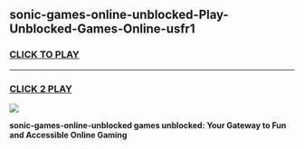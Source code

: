 
## sonic-games-online-unblocked-Play-Unblocked-Games-Online-usfr1
<h3>
<a href="https://premium76.site?title=sonic-games-online-unblocked&ref=25A">CLICK TO PLAY</a></h3>
<hr>

<h3>
<a href="https://premium76.site?title=sonic-games-online-unblocked&ref=25A">CLICK 2 PLAY</a>
  
</h3>

<a href="https://premium76.site?title=sonic-games-online-unblocked&ref=25A"><img src="https://clearcache.store/games.png"></a>


**sonic-games-online-unblocked games unblocked: Your Gateway to Fun and Accessible Online Gaming**
